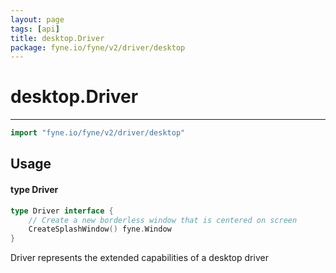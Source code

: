 ```yaml
---
layout: page
tags: [api]
title: desktop.Driver
package: fyne.io/fyne/v2/driver/desktop
---
```


# desktop.Driver
---
```go
import "fyne.io/fyne/v2/driver/desktop"
```

## Usage

#### type Driver

```go
type Driver interface {
	// Create a new borderless window that is centered on screen
	CreateSplashWindow() fyne.Window
}
```

Driver represents the extended capabilities of a desktop driver
